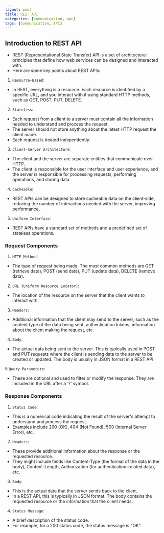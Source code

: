 ```yaml
---
layout: post
title: REST API
categories: [communication, api]
tags: [Communication, API]
---
```


## Introduction to REST API

- REST (Representational State Transfer) API is a set of architectural principles that define how web services can be designed and interacted with.
- Here are some key points about REST APIs:

1. `Resource-Based`: 
- In REST, everything is a resource. Each resource is identified by a specific URL, and you interact with it using standard HTTP methods, such as GET, POST, PUT, DELETE.

2. `Stateless`: 
- Each request from a client to a server must contain all the information needed to understand and process the request. 
- The server should not store anything about the latest HTTP request the client made. 
- Each request is treated independently.

3. `Client-Server Architecture`: 
- The client and the server are separate entities that communicate over HTTP. 
- The client is responsible for the user interface and user experience, and the server is responsible for processing requests, performing operations, and storing data.

4. `Cacheable`: 
- REST APIs can be designed to store cacheable data on the client-side, reducing the number of interactions needed with the server, improving performance.

5. `Uniform Interface`: 
- REST APIs have a standard set of methods and a predefined set of stateless operations.

### Request Components

1. `HTTP Method`: 
- The type of request being made. The most common methods are GET (retrieve data), POST (send data), PUT (update data), DELETE (remove data).

2. `URL (Uniform Resource Locator)`: 
- The location of the resource on the server that the client wants to interact with.

3. `Headers`: 
- Additional information that the client may send to the server, such as the content type of the data being sent, authentication tokens, information about the client making the request, etc.

4. `Body`: 
- The actual data being sent to the server. This is typically used in POST and PUT requests where the client is sending data to the server to be created or updated. The body is usually in JSON format in a REST API.

5.`Query Parameters`: 
- These are optional and used to filter or modify the response. They are included in the URL after a '?' symbol.


### Response Components
1. `Status Code`: 
- This is a numerical code indicating the result of the server's attempt to understand and process the request. 
- Examples include 200 (OK), 404 (Not Found), 500 (Internal Server Error), etc.

2. `Headers`: 
- These provide additional information about the response or the requested resource. 
- They might include fields like Content-Type (the format of the data in the body), Content-Length, Authorization (for authentication-related data), etc.

3. `Body`: 
- This is the actual data that the server sends back to the client. 
- In a REST API, this is typically in JSON format. The body contains the requested resource or the information that the client needs.

4. `Status Message`: 
- A brief description of the status code. 
- For example, for a 200 status code, the status message is "OK".